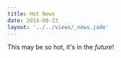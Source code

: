 ```yaml
---
title: Hot News
date: 2014-08-23
layout: '../../views/_news.jade'
---
```


This may be so hot, it's in the *future*!